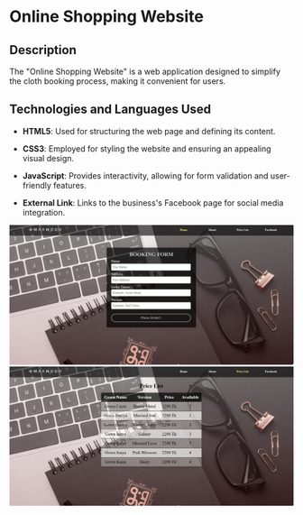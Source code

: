 # Online Shopping Website

## Description

The "Online Shopping Website" is a web application designed to simplify the cloth booking process, making it convenient for users.

## Technologies and Languages Used

- **HTML5**: Used for structuring the web page and defining its content.

- **CSS3**: Employed for styling the website and ensuring an appealing visual design.

- **JavaScript**: Provides interactivity, allowing for form validation and user-friendly features.

- **External Link**: Links to the business's Facebook page for social media integration.

![Website Screenshot](https://github.com/Sirajam-Munira/Online-Shopping-Website/blob/main/Output/Home.JPG)
![Website Screenshot](https://github.com/Sirajam-Munira/Online-Shopping-Website/blob/main/Output/PriceList.JPG)

